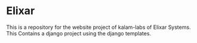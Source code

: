 # Elixar
This is a repository for the website project of kalam-labs of Elixar Systems.
This Contains a django project using the django templates.
